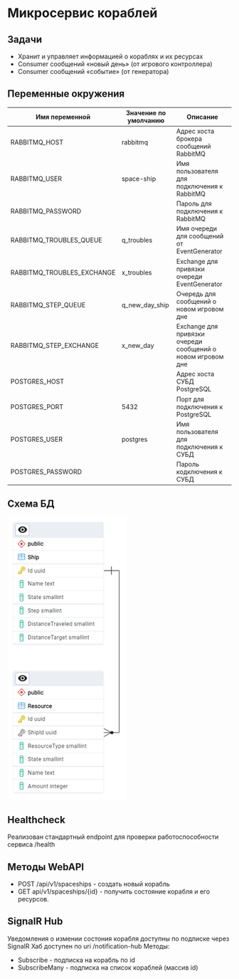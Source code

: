 # Микросервис кораблей

## Задачи
- Хранит и управляет информацией о кораблях и их ресурсах
- Consumer сообщений «новый день» (от игрового контроллера)
- Consumer сообщений «событие» (от генератора)

## Переменные окружения
| Имя переменной                | Значение по умолчанию | Описание                                      |
|-------------------------------|-----------------------|-----------------------------------------------|
| RABBITMQ_HOST                 | rabbitmq              | Адрес хоста брокера сообщений RabbitMQ        |
| RABBITMQ_USER                 | space-ship            | Имя пользователя для подключения к RabbitMQ   |
| RABBITMQ_PASSWORD             |                       | Пароль для подключения к RabbitMQ             |
| RABBITMQ_TROUBLES_QUEUE       | q_troubles            | Имя очереди для сообщений от EventGenerator   |
| RABBITMQ_TROUBLES_EXCHANGE    | x_troubles            | Exchange для привязки очереди EventGenerator  |             |
| RABBITMQ_STEP_QUEUE           | q_new_day_ship        | Очередь для сообщений о новом игровом дне     |
| RABBITMQ_STEP_EXCHANGE        | x_new_day             | Exchange для привязки очереди сообщений о новом игровом дне   |
| POSTGRES_HOST                 |                       | Адрес хоста СУБД PostgreSQL                   |
| POSTGRES_PORT                 | 5432                  | Порт для подключения к PostgreSQL             |
| POSTGRES_USER                 | postgres              | Имя пользователя для подключения к СУБД       |
| POSTGRES_PASSWORD             |                       | Пароль кодключения к СУБД                     |

## Схема БД
![database diagram](./docs/database.png)

## Healthcheck
Реализован стандартный endpoint для проверки работоспособности сервиса
/health

## Методы WebAPI
- POST /api/v1/spaceships - создать новый корабль
- GET api/v1/spaceships/{id} - получить состояние корабля и его ресурсов.

## SignalR Hub
Уведомления о измении состония корабля доступны по подписке через SignalR
Хаб доступен по uri /notification-hub
Методы:
- Subscribe - подписка на корабль по id
- SubscribeMany - подписка на список кораблей (массив id)
